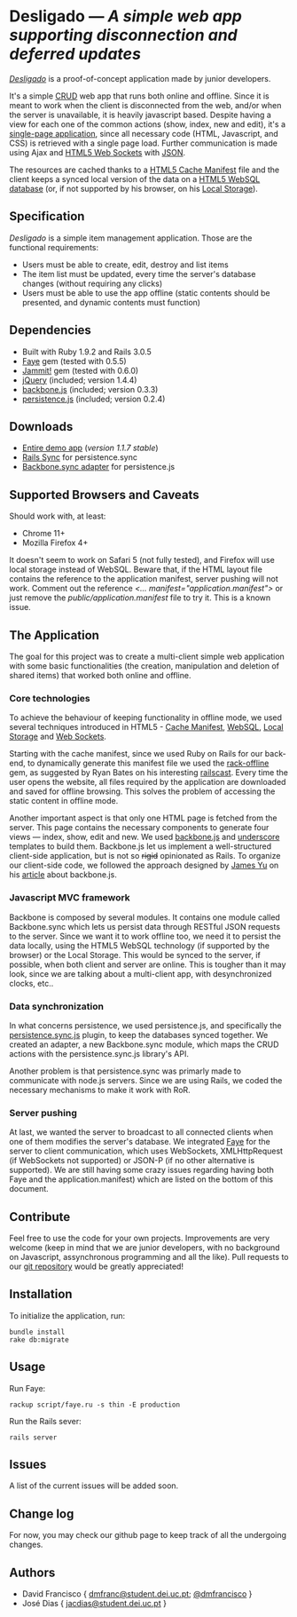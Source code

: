 Desligado — _A simple web app supporting disconnection and deferred updates_
============================================================================

[_Desligado_][intro-0] is a proof-of-concept application made by junior
developers.

It's a simple [CRUD][intro-1] web app that runs both online and offline.
Since it is meant to work when the client is disconnected from the web, and/or
when the server is unavailable, it is heavily javascript based. Despite having
a view for each one of the common actions (show, index, new and edit), it's a
[single-page application][intro-2], since all necessary code (HTML,
Javascript, and CSS) is retrieved with a single page load. Further
communication is made using Ajax and [HTML5 Web Sockets][intro-3] with
[JSON][intro-3.1].

The resources are cached thanks to a [HTML5 Cache Manifest][intro-4] file
and the client keeps a synced local version of the data on a [HTML5 WebSQL
database][intro-5] (or, if not supported by his browser, on his [Local
Storage][intro-6]).

[intro-0]: http://dmfrancisco.github.com/Desligado/
[intro-1]: http://en.wikipedia.org/wiki/Create,_read,_update_and_delete
[intro-2]: http://en.wikipedia.org/wiki/Single-page_application
[intro-3]: http://dev.w3.org/html5/websockets/
[intro-4]: http://www.w3.org/TR/html5/offline.html
[intro-5]: http://www.w3.org/TR/webdatabase/
[intro-6]: http://dev.w3.org/html5/webstorage/
[intro-3.1]: http://www.json.org/js.html


Specification
------------------------------------------------------------------------------

_Desligado_ is a simple item management application.
Those are the functional requirements:

* Users must be able to create, edit, destroy and list items
* The item list must be updated, every time the server's database changes (without requiring any clicks)
* Users must be able to use the app offline (static contents should be presented, and dynamic contents must function)


Dependencies
------------------------------------------------------------------------------

* Built with Ruby 1.9.2 and Rails 3.0.5
* [Faye][dependency-1] gem (tested with 0.5.5)
* [Jammit!][dependency-2] gem (tested with 0.6.0)
* [jQuery][dependency-3] (included; version 1.4.4)
* [backbone.js][dependency-4] (included; version 0.3.3)
* [persistence.js][dependency-5] (included; version 0.2.4)

[dependency-1]: http://faye.jcoglan.com/
[dependency-2]: http://documentcloud.github.com/jammit/
[dependency-3]: http://jquery.com/
[dependency-4]: http://documentcloud.github.com/backbone/
[dependency-5]: http://persistencejs.org/


Downloads
------------------------------------------------------------------------------

* [Entire demo app][download-0] (_version 1.1.7 stable_)
* [Rails Sync][download-1] for persistence.sync
* [Backbone.sync adapter][download-2] for persistence.js

[download-0]: https://github.com/dmfrancisco/Desligado/zipball/v1.1.7-stable
[download-1]: https://github.com/dmfrancisco/Desligado/blob/master/app/controllers/items_controller.rb
[download-2]: https://github.com/dmfrancisco/Desligado/blob/master/public/javascripts/backbone/sync.js


Supported Browsers and Caveats
------------------------------------------------------------------------------

Should work with, at least:

* Chrome 11+
* Mozilla Firefox 4+

It doesn't seem to work on Safari 5 (not fully tested), and Firefox will use
local storage instead of WebSQL. Beware that, if the HTML layout file contains
the reference to the application manifest, server pushing will not work.
Comment out the reference _<... manifest="application.manifest">_ or just
remove the _public/application.manifest_ file to try it. This is a known
issue.


The Application
------------------------------------------------------------------------------

The goal for this project was to create a multi-client simple web application
with some basic functionalities (the creation, manipulation and deletion of
shared items) that worked both online and offline.


### Core technologies ###

To achieve the behaviour of keeping functionality in offline mode, we used
several techniques introduced in HTML5 - [Cache Manifest][intro-4],
[WebSQL][intro-5], [Local Storage][intro-6] and [Web
Sockets][intro-3].

Starting with the cache manifest, since we used Ruby on Rails for our
back-end, to dynamically generate this manifest file we used the
[rack-offline][intro-7] gem, as suggested by Ryan Bates on his interesting
[railscast][intro-8]. Every time the user opens the website, all files
required by the application are downloaded and saved for offline browsing.
This solves the problem of accessing the static content in offline mode.

[intro-7]: https://github.com/wycats/rack-offline
[intro-8]: http://railscasts.com/episodes/247

Another important aspect is that only one HTML page is fetched from the
server. This page contains the necessary components to generate four views —
index, show, edit and new. We used [backbone.js][dependency-4] and
[underscore][dependency-6] templates to build them. Backbone.js let us
implement a well-structured client-side application, but is not so
<strike>rigid</strike> opinionated as Rails. To organize our client-side code,
we followed the approach designed by [James Yu][intro-9] on his
[article][intro-10] about backbone.js.

[intro-9]: http://www.jamesyu.org/
[intro-10]: http://t.co/hkBlDvo
[dependency-6]: http://documentcloud.github.com/underscore/


### Javascript MVC framework ###

Backbone is composed by several modules. It contains one module called
Backbone.sync which lets us persist data through RESTful JSON requests to the
server. Since we want it to work offline too, we need it to persist the data
locally, using the HTML5 WebSQL technology (if supported by the browser) or
the Local Storage. This would be synced to the server, if possible, when both
client and server are online. This is tougher than it may look, since we are
talking about a multi-client app, with desynchronized clocks, etc..


### Data synchronization ###

In what concerns persistence, we used persistence.js, and specifically the
[persistence.sync.js][intro-11] plugin, to keep the databases synced together.
We created an adapter, a new Backbone.sync module, which maps the CRUD actions
with the persistence.sync.js library's API.

Another problem is that persistence.sync was primarly made to communicate
with node.js servers. Since we are using Rails, we coded the necessary
mechanisms to make it work with RoR.

[intro-11]: http://persistencejs.org/plugin/sync
[intro-12]: https://github.com/dmfrancisco/Desligado/


### Server pushing ###

At last, we wanted the server to broadcast to all connected clients when one
of them modifies the server's database. We integrated [Faye][intro-11] for the
server to client communication, which uses WebSockets, XMLHttpRequest (if
WebSockets not supported) or JSON-P (if no other alternative is supported). We
are still having some crazy issues regarding having both Faye and the
application.manifest) which are listed on the bottom of this document.


Contribute
------------------------------------------------------------------------------

Feel free to use the code for your own projects. Improvements are very
welcome (keep in mind that we are junior developers, with no background on
Javascript, assynchronous programming and all the like). Pull requests to our
[git repository][intro-12] would be greatly appreciated!


Installation
------------------------------------------------------------------------------

To initialize the application, run:

<pre><code>bundle install</code>
<code>rake db:migrate</pre></code>


Usage
------------------------------------------------------------------------------

Run Faye:
<pre><code>rackup script/faye.ru -s thin -E production</pre></code>
Run the Rails sever:
<pre><code>rails server</pre></code>


Issues
------------------------------------------------------------------------------

A list of the current issues will be added soon.


Change log
------------------------------------------------------------------------------

For now, you may check our github page to keep track of all the undergoing
changes.


Authors
------------------------------------------------------------------------------

- David Francisco { [dmfranc@student.dei.uc.pt][m-1]; [@dmfrancisco][t-1] }
- José Dias { [jacdias@student.dei.uc.pt][m-2] }

[m-1]: mailto:dmfranc@student.dei.uc.pt
[t-1]: http://twitter.com/dmfrancisco
[m-2]: mailto:jacdias@student.dei.uc.pt
